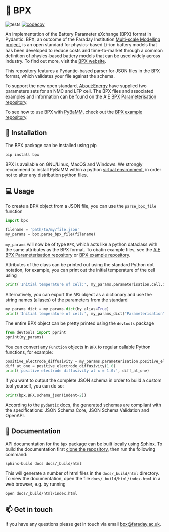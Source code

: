 # 🔋 BPX
![tests](https://github.com/FaradayInstitution/BPX/actions/workflows/test.yml/badge.svg)
[![codecov](https://codecov.io/gh/FaradayInstitution/BPX/branch/main/graph/badge.svg?token=Krv0JW3gYZ)](https://codecov.io/gh/FaradayInstitution/BPX)

An implementation of the Battery Parameter eXchange (BPX) format in Pydantic. BPX, an outcome of the Faraday Institution [Multi-scale Modelling project](https://www.faraday.ac.uk/research/lithium-ion/battery-system-modelling/), is an open standard for physics-based Li-ion battery models that has been developed to reduce costs and time-to-market through a common definition of physics-based battery models that can be used widely across industry. To find out more, visit the [BPX website](https://bpxstandard.com/).

This repository features a Pydantic-based parser for JSON files in the BPX format, which validates your file against the schema.

To support the new open standard, [About:Energy](https://www.aboutenergy.io/) have supplied two parameters sets for an NMC and LFP cell. The BPX files and associated examples and information can be found on the [A:E BPX Parameterisation repository](https://github.com/About-Energy-OpenSource/About-Energy-BPX-Parameterisation/).

To see how to use BPX with [PyBaMM](https://www.pybamm.org/), check out the [BPX example repository](https://github.com/pybamm-team/bpx-example).

## 🚀 Installation
The BPX package can be installed using pip
```bash
pip install bpx
```

BPX is available on GNU/Linux, MacOS and Windows. We strongly recommend to install PyBaMM within a python [virtual environment](https://docs.python.org/3/tutorial/venv.html), in order not to alter any distribution python files.

## 💻 Usage
To create a BPX object from a JSON file, you can use the `parse_bpx_file` function
```python
import bpx

filename = 'path/to/my/file.json'
my_params = bpx.parse_bpx_file(filename)
```
`my_params` will now be of type `BPX`, which acts like a python dataclass with the same attributes as the BPX format. To obatin example files, see the [A:E BPX Parameterisation repository](https://github.com/About-Energy-OpenSource/About-Energy-BPX-Parameterisation/) or [BPX example repository](https://github.com/pybamm-team/bpx-example).

Attributes of the class can be printed out using the standard Python dot notation, for example, you can print out the initial temperature of the cell using
```python
print('Initial temperature of cell:', my_params.parameterisation.cell.initial_temperature)
```

Alternatively, you can export the `BPX` object as a dictionary and use the string names (aliases) of the parameters from the standard
```python
my_params_dict = my_params.dict(by_alias=True)
print('Initial temperature of cell:', my_params_dict["Parameterisation"]["Cell"]["Initial temperature [K]"])
```

The entire BPX object can be pretty printed using the `devtools` package 
```python
from devtools import pprint
pprint(my_params)
```

You can convert any `Function` objects in `BPX` to regular callable Python functions, for example:
```python
positive_electrode_diffusivity = my_params.parameterisation.positive_electrode.diffusivity.to_python_function()
diff_at_one = positive_electrode_diffusivity(1.0)
print('positive electrode diffusivity at x = 1.0:', diff_at_one)
```

If you want to output the complete JSON schema in order to build a custom tool yourself, you can do so:
```python
print(bpx.BPX.schema_json(indent=2))
```

According to the `pydantic` docs, the generated schemas are compliant with the specifications: JSON Schema Core, JSON Schema Validation and OpenAPI.

## 📖 Documentation
API documentation for the `bpx` package can be built locally using [Sphinx](https://www.sphinx-doc.org/en/master/). To build the documentation first [clone the repository](https://github.com/git-guides/git-clone), then run the following command:
```bash
sphinx-build docs docs/_build/html  
```
This will generate a number of html files in the `docs/_build/html` directory. To view the documentation, open the file `docs/_build/html/index.html` in a web browser, e.g. by running
```bash
open docs/_build/html/index.html
```

## 📫 Get in touch
If you have any questions please get in touch via email <bpx@faraday.ac.uk>.
